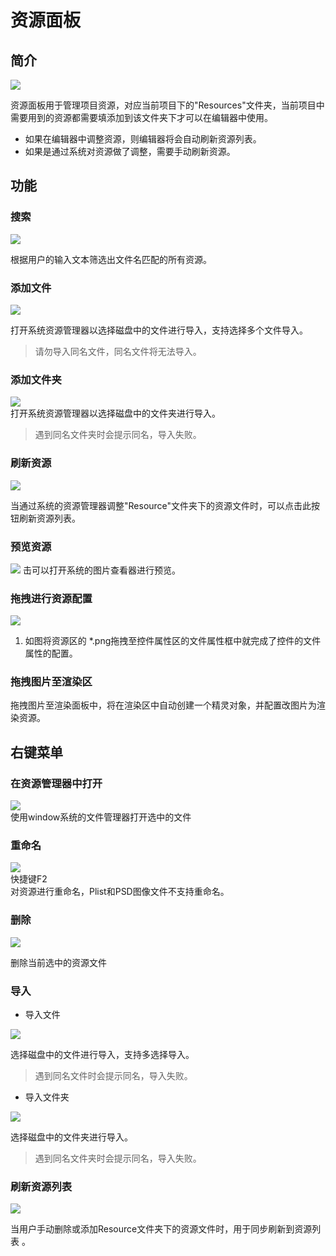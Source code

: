 # 资源面板

## 简介

![](./res/3-2-7-img-01.png)

资源面板用于管理项目资源，对应当前项目下的"Resources"文件夹，当前项目中需要用到的资源都需要填添加到该文件夹下才可以在编辑器中使用。   

- 如果在编辑器中调整资源，则编辑器将会自动刷新资源列表。
- 如果是通过系统对资源做了调整，需要手动刷新资源。

## 功能
### 搜索

![](./res/3-2-7-img-05.png)

根据用户的输入文本筛选出文件名匹配的所有资源。

### 添加文件

![](./res/3-2-7-img-02.png)

 打开系统资源管理器以选择磁盘中的文件进行导入，支持选择多个文件导入。
      
         
>  请勿导入同名文件，同名文件将无法导入。

### 添加文件夹

![](./res/3-2-7-img-03.png)     
打开系统资源管理器以选择磁盘中的文件夹进行导入。  

>  遇到同名文件夹时会提示同名，导入失败。
### 刷新资源

![](./res/3-2-7-img-04.png)

当通过系统的资源管理器调整"Resource"文件夹下的资源文件时，可以点击此按钮刷新资源列表。

### 预览资源

![](./res/3-2-7-img-06.png)
击可以打开系统的图片查看器进行预览。

### 拖拽进行资源配置

![](./res/3-2-7-img-07.png)

1. 如图将资源区的 *.png拖拽至控件属性区的文件属性框中就完成了控件的文件属性的配置。

### 拖拽图片至渲染区

拖拽图片至渲染面板中，将在渲染区中自动创建一个精灵对象，并配置改图片为渲染资源。

## 右键菜单

### 在资源管理器中打开

![](./res/3-2-7-img-08.png)   
使用window系统的文件管理器打开选中的文件

### 重命名

![](./res/3-2-7-img-09.png)   
快捷键F2   
对资源进行重命名，Plist和PSD图像文件不支持重命名。    

### 删除

![](./res/3-2-7-img-10.png)

删除当前选中的资源文件

### 导入


- 导入文件

![](./res/3-2-7-img-11.png)

 选择磁盘中的文件进行导入，支持多选择导入。            	 

>  遇到同名文件时会提示同名，导入失败。

-  导入文件夹

![](./res/3-2-7-img-12.png)

 选择磁盘中的文件夹进行导入。

>  遇到同名文件夹时会提示同名，导入失败。


### 刷新资源列表

![](./res/3-2-7-img-14.png)

当用户手动删除或添加Resource文件夹下的资源文件时，用于同步刷新到资源列表 。